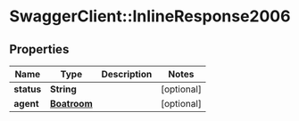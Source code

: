 # SwaggerClient::InlineResponse2006

## Properties
Name | Type | Description | Notes
------------ | ------------- | ------------- | -------------
**status** | **String** |  | [optional] 
**agent** | [**Boatroom**](Boatroom.md) |  | [optional] 


